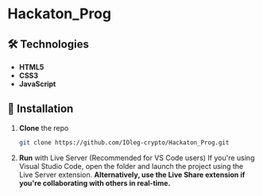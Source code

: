 # Hackaton_Prog

## 🛠 Technologies

- **HTML5**  
- **CSS3**
- **JavaScript**  

## 🚀 Installation

1. **Clone** the repo  

   ```bash
   git clone https://github.com/IOleg-crypto/Hackaton_Prog.git
   ```

2. **Run** with Live Server (Recommended for VS Code users)
   If you're using Visual Studio Code, open the folder and launch the project using the Live Server extension.
   **Alternatively, use the Live Share extension if you're collaborating with others in real-time.**





